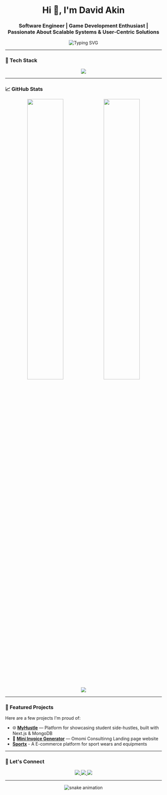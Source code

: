<h1 align="center">Hi 👋, I'm David Akin</h1>
<h3 align="center">Software Engineer | Game Development Enthusiast | Passionate About Scalable Systems & User-Centric Solutions</h3>

<p align="center">
  <img src="https://readme-typing-svg.demolab.com?font=Fira+Code&size=22&pause=1000&center=true&vCenter=true&width=500&lines=Engineering+robust+web+solutions;Exploring+game+development+technologies;Always+learning+%26+building+🧠" alt="Typing SVG" />
</p>

---

### 🧰 Tech Stack

<div align="center">
  <img src="https://skillicons.dev/icons?i=nextjs,react,nodejs,ts,js,express,mongodb,postgresql,git,github,html,css,vscode,godot" />
</div>

---

### 📈 GitHub Stats

<p align="center">
  <img width="48%" src="https://github-readme-stats.vercel.app/api?username=デビッド&show_icons=true&theme=tokyonight" />
  <img width="48%" src="https://github-readme-streak-stats.herokuapp.com/?user=デビッド&theme=tokyonight" />
</p>

<p align="center">
  <img src="https://github-readme-stats.vercel.app/api/top-langs/?username=デビッド&layout=compact&theme=tokyonight" />
</p>

---

### 🚀 Featured Projects

Here are a few projects I'm proud of:


- 🌐 [**MyHustle**](https://github.com/Dav16Akin/huzzl) — Platform for showcasing student side-hustles, built with Next.js & MongoDB
- 🧾 [**Mini Invoice Generator**](https://github.com/Dav16Akin/omomiconsulting) — Omomi Consultinng Landing page website
- [**Sportx**](https://github.com/Dav16Akin/sportx) - A E-commerce platform for sport wears and equipments

---

### 🤝 Let's Connect

<p align="center">
  <a href="https://www.linkedin.com/in/david-akin-40393123b/">
    <img src="https://img.shields.io/badge/-David_Akin-blue?style=for-the-badge&logo=Linkedin&logoColor=white" />
  </a>
  <a href="mailto:akindav16@gmail.com">
    <img src="https://img.shields.io/badge/-Email_me-red?style=for-the-badge&logo=gmail&logoColor=white" />
  </a>
  <a href="https://twitter.com/loludavid1">
    <img src="https://img.shields.io/badge/-@loludavid1-1DA1F2?style=for-the-badge&logo=twitter&logoColor=white" />
  </a>
</p>

---

<p align="center">
  <img src="https://raw.githubusercontent.com/Dav16Akin/Dav16Akin/output/github-contribution-grid-snake.svg" alt="snake animation" />
</p>
